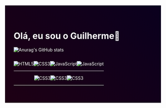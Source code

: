 <div style="background: linear-gradient(45deg, rgb(30, 0, 20), rgb(10, 0, 30)); padding: 3em 2em; color: white; border: 1px solid white;">

# Olá, eu sou o Guilherme💜

![Anurag's GitHub stats](https://github-readme-stats.vercel.app/api?username=GuilhermeAndersonBR&show_icons=true&theme=radical)

<div style="display: inline-block;">
<div style="margin: 1em 0px; display: flex; justify-content: center;">
<img align="center" alt="HTML5" src="https://img.shields.io/badge/HTML5-E34F26?style=for-the-badge&logo=html5&logoColor=white">
<img align="center" alt="CSS3" src="https://img.shields.io/badge/CSS3-1572B6?style=for-the-badge&logo=css3&logoColor=white">
<img align="center" alt="JavaScript" src="https://img.shields.io/badge/JavaScript-F7DF1E?style=for-the-badge&logo=javascript&logoColor=black">
<img align="center" alt="JavaScript" src="https://img.shields.io/badge/PHP-777BB4?style=for-the-badge&logo=php&logoColor=white">
</div><hr style="background-color: white; border: none;">
<div style="margin: 1em 0px; display: flex; justify-content: center;">
<img align="center" alt="CSS3" src="https://img.shields.io/badge/Bootstrap-563D7C?style=for-the-badge&logo=bootstrap&logoColor=white">
<img align="center" alt="CSS3" src="https://img.shields.io/badge/Laravel-FF2D20?style=for-the-badge&logo=laravel&logoColor=white">
<img align="center" alt="CSS3" src="https://img.shields.io/badge/Sass-CC6699?style=for-the-badge&logo=sass&logoColor=white">
</div><hr style="background-color: white; border: none;">
</div>

